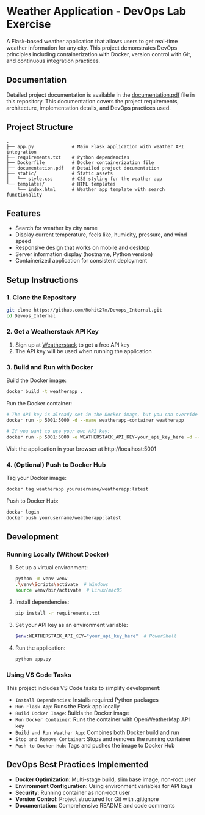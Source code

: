 # Weather Application - DevOps Lab Exercise

A Flask-based weather application that allows users to get real-time weather information for any city. This project demonstrates DevOps principles including containerization with Docker, version control with Git, and continuous integration practices.

## Documentation

Detailed project documentation is available in the [documentation.pdf](./documentation.pdf) file in this repository. This documentation covers the project requirements, architecture, implementation details, and DevOps practices used.

## Project Structure

```
.
├── app.py              # Main Flask application with weather API integration
├── requirements.txt    # Python dependencies
├── Dockerfile          # Docker containerization file
├── documentation.pdf   # Detailed project documentation
├── static/             # Static assets
│   └── style.css       # CSS styling for the weather app
└── templates/          # HTML templates
    └── index.html      # Weather app template with search functionality
```

## Features

- Search for weather by city name
- Display current temperature, feels like, humidity, pressure, and wind speed
- Responsive design that works on mobile and desktop
- Server information display (hostname, Python version)
- Containerized application for consistent deployment

## Setup Instructions

### 1. Clone the Repository

```bash
git clone https://github.com/Rohit27m/Devops_Internal.git
cd Devops_Internal
```

### 2. Get a Weatherstack API Key

1. Sign up at [Weatherstack](https://weatherstack.com/) to get a free API key
2. The API key will be used when running the application

### 3. Build and Run with Docker

Build the Docker image:

```bash
docker build -t weatherapp .
```

Run the Docker container:

```bash
# The API key is already set in the Docker image, but you can override it if needed
docker run -p 5001:5000 -d --name weatherapp-container weatherapp

# If you want to use your own API key:
docker run -p 5001:5000 -e WEATHERSTACK_API_KEY=your_api_key_here -d --name weatherapp-container weatherapp
```

Visit the application in your browser at http://localhost:5001

### 4. (Optional) Push to Docker Hub

Tag your Docker image:

```bash
docker tag weatherapp yourusername/weatherapp:latest
```

Push to Docker Hub:

```bash
docker login
docker push yourusername/weatherapp:latest
```

## Development

### Running Locally (Without Docker)

1. Set up a virtual environment:
   ```bash
   python -m venv venv
   .\venv\Scripts\activate  # Windows
   source venv/bin/activate  # Linux/macOS
   ```

2. Install dependencies:
   ```bash
   pip install -r requirements.txt
   ```

3. Set your API key as an environment variable:
   ```bash
   $env:WEATHERSTACK_API_KEY="your_api_key_here"  # PowerShell
   ```

4. Run the application:
   ```bash
   python app.py
   ```

### Using VS Code Tasks

This project includes VS Code tasks to simplify development:

- `Install Dependencies`: Installs required Python packages
- `Run Flask App`: Runs the Flask app locally
- `Build Docker Image`: Builds the Docker image
- `Run Docker Container`: Runs the container with OpenWeatherMap API key
- `Build and Run Weather App`: Combines both Docker build and run
- `Stop and Remove Container`: Stops and removes the running container
- `Push to Docker Hub`: Tags and pushes the image to Docker Hub

## DevOps Best Practices Implemented

- **Docker Optimization**: Multi-stage build, slim base image, non-root user
- **Environment Configuration**: Using environment variables for API keys
- **Security**: Running container as non-root user
- **Version Control**: Project structured for Git with .gitignore
- **Documentation**: Comprehensive README and code comments
